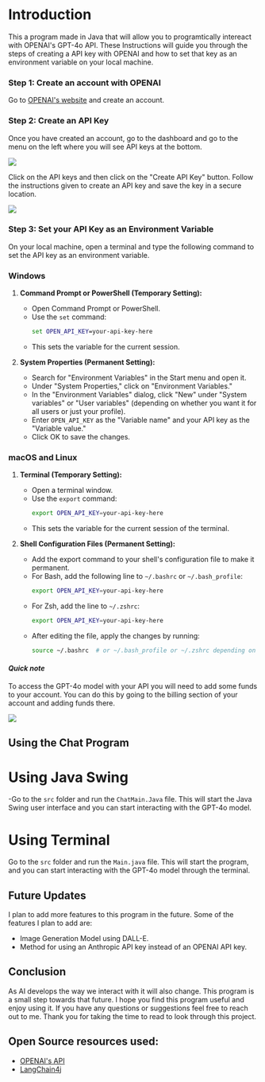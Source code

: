 # Introduction
This a program made in Java that will allow you to programtically intereact with OPENAI's GPT-4o API. These Instructions will guide you through the steps of creating a API key with OPENAI and how to set that key as an environment variable on your local machine.

### Step 1: Create an account with OPENAI
Go to [OPENAI's website](https://platform.openai.com/signup) and create an account.

### Step 2: Create an API Key
Once you have created an account, go to the dashboard and go to the menu on the left where you will see API keys at the bottom.

![](https://i.postimg.cc/G29qxFmK/Edited-screen-1.jpg)

Click on the API keys and then click on the "Create API Key" button. Follow the instructions given to create an API key and save the key in a secure location.

![](https://i.postimg.cc/pXV4mFD0/API-KEY-1.jpg)

### Step 3: Set your API Key as an Environment Variable
On your local machine, open a terminal and type the following command to set the API key as an environment variable.

### Windows

1. **Command Prompt or PowerShell (Temporary Setting):**
    - Open Command Prompt or PowerShell.
    - Use the `set` command:
      ```cmd
      set OPEN_API_KEY=your-api-key-here
      ```
    - This sets the variable for the current session.

2. **System Properties (Permanent Setting):**
    - Search for "Environment Variables" in the Start menu and open it.
    - Under "System Properties," click on "Environment Variables."
    - In the "Environment Variables" dialog, click "New" under "System variables" or "User variables" (depending on whether you want it for all users or just your profile).
    - Enter `OPEN_API_KEY` as the "Variable name" and your API key as the "Variable value."
    - Click OK to save the changes.

### macOS and Linux

1. **Terminal (Temporary Setting):**
    - Open a terminal window.
    - Use the `export` command:
      ```bash
      export OPEN_API_KEY=your-api-key-here
      ```
    - This sets the variable for the current session of the terminal.

2. **Shell Configuration Files (Permanent Setting):**
    - Add the export command to your shell's configuration file to make it permanent.
    - For Bash, add the following line to `~/.bashrc` or `~/.bash_profile`:
      ```bash
      export OPEN_API_KEY=your-api-key-here
      ```
    - For Zsh, add the line to `~/.zshrc`:
      ```zsh
      export OPEN_API_KEY=your-api-key-here
      ```
    - After editing the file, apply the changes by running:
      ```bash
      source ~/.bashrc  # or ~/.bash_profile or ~/.zshrc depending on the file you edited
      ```
#### *Quick note*
To access the GPT-4o model with your API you will need to add some funds to your account. You can do this by going to the billing section of your account and adding funds there. 

![](https://i.postimg.cc/sgW54nzw/Billing-1.jpg)

## Using the Chat Program 
# Using Java Swing
-Go to the `src` folder and run the `ChatMain.Java` file. This will start the Java Swing user interface and you can start interacting with the GPT-4o model.
# Using Terminal
Go to the `src` folder and run the `Main.java` file. This will start the program, and you can start interacting with the GPT-4o model through the terminal.

## Future Updates
I plan to add more features to this program in the future. Some of the features I plan to add are:
- Image Generation Model using DALL-E.
- Method for using an Anthropic API key instead of an OPENAI API key.

## Conclusion
As AI develops the way we interact with it will also change. This program is a small step towards that future. I hope you find this program useful and enjoy using it. If you have any questions or suggestions feel free to reach out to me. Thank you for taking the time to read to look through this project. 

## Open Source resources used:
- [OPENAI's API](https://platform.openai.com/docs/guides/authentication)
- [LangChain4j](https://docs.langchain4j.dev/) 


